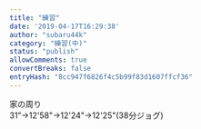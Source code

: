 ```yaml
---
title: "練習"
date: '2019-04-17T16:29:38'
author: "subaru44k"
category: "練習(中)"
status: "publish"
allowComments: true
convertBreaks: false
entryHash: "8cc947f6826f4c5b99f83d1607ffcf36"
---
```

家の周り<br>
31"→12'58"→12'24"→12'25"(38分ジョグ)
